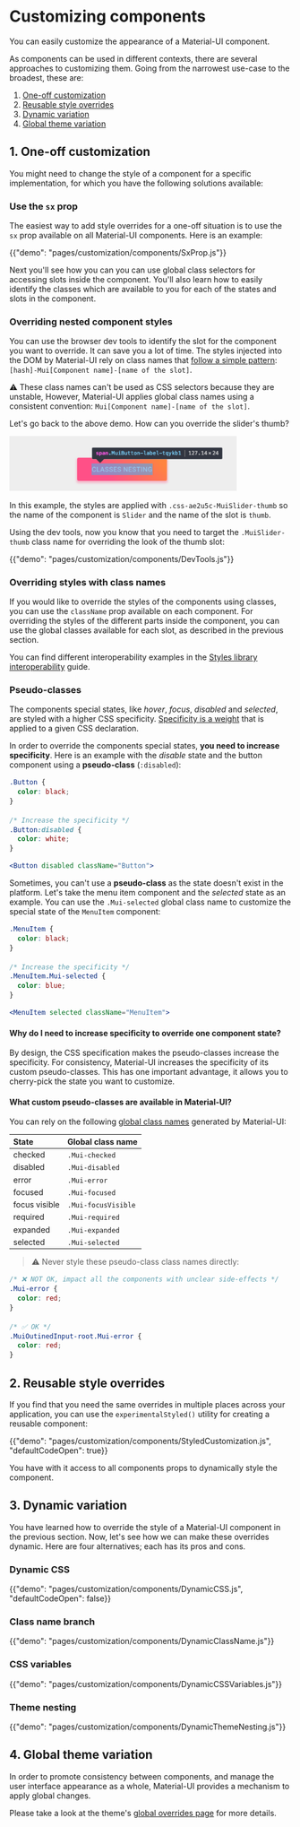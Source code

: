 # Customizing components

<p class="description">You can easily customize the appearance of a Material-UI component.</p>

As components can be used in different contexts, there are several approaches to customizing them. Going from the narrowest use-case to the broadest, these are:

1. [One-off customization](#1-one-off-customization)
1. [Reusable style overrides](#2-reusable-style-overrides)
1. [Dynamic variation](#3-dynamic-variation)
1. [Global theme variation](#4-global-theme-variation)

## 1. One-off customization

You might need to change the style of a component for a specific implementation, for which you have the following solutions available:

### Use the `sx` prop

The easiest way to add style overrides for a one-off situation is to use the `sx` prop available on all Material-UI components. Here is an example:

{{"demo": "pages/customization/components/SxProp.js"}}

Next you'll see how you can you can use global class selectors for accessing slots inside the component. You'll also learn how to easily identify the classes which are available to you for each of the states and slots in the component.

### Overriding nested component styles

You can use the browser dev tools to identify the slot for the component you want to override. It can save you a lot of time.
The styles injected into the DOM by Material-UI rely on class names that [follow a simple pattern](/styles/advanced/#class-names):
`[hash]-Mui[Component name]-[name of the slot]`.

⚠️ These class names can't be used as CSS selectors because they are unstable,
However, Material-UI applies global class names using a consistent convention: `Mui[Component name]-[name of the slot]`.

Let's go back to the above demo. How can you override the slider's thumb?

<img src="/static/images/customization/dev-tools.png" alt="dev-tools" width="406" />

In this example, the styles are applied with `.css-ae2u5c-MuiSlider-thumb` so the name of the component is `Slider` and the name of the slot is `thumb`.

Using the dev tools, now you know that you need to target the `.MuiSlider-thumb` class name for overriding the look of the thumb slot:

{{"demo": "pages/customization/components/DevTools.js"}}

### Overriding styles with class names

If you would like to override the styles of the components using classes, you can use the `className` prop available on each component. For overriding the styles of the different parts inside the component, you can use the global classes available for each slot, as described in the previous section.

You can find different interoperability examples in the [Styles library interoperability](/guides/interoperability/) guide.

### Pseudo-classes

The components special states, like _hover_, _focus_, _disabled_ and _selected_, are styled with a higher CSS specificity.
[Specificity is a weight](https://developer.mozilla.org/en-US/docs/Web/CSS/Specificity) that is applied to a given CSS declaration.

In order to override the components special states, **you need to increase specificity**.
Here is an example with the _disable_ state and the button component using a **pseudo-class** (`:disabled`):

```css
.Button {
  color: black;
}

/* Increase the specificity */
.Button:disabled {
  color: white;
}
```

```jsx
<Button disabled className="Button">
```

Sometimes, you can't use a **pseudo-class** as the state doesn't exist in the platform.
Let's take the menu item component and the _selected_ state as an example.
You can use the `.Mui-selected` global class name to customize the special state of the `MenuItem` component:

```css
.MenuItem {
  color: black;
}

/* Increase the specificity */
.MenuItem.Mui-selected {
  color: blue;
}
```

```jsx
<MenuItem selected className="MenuItem">
```

#### Why do I need to increase specificity to override one component state?

By design, the CSS specification makes the pseudo-classes increase the specificity.
For consistency, Material-UI increases the specificity of its custom pseudo-classes.
This has one important advantage, it allows you to cherry-pick the state you want to customize.

#### What custom pseudo-classes are available in Material-UI?

You can rely on the following [global class names](/styles/advanced/#with-material-ui-core) generated by Material-UI:

| State         | Global class name   |
| :------------ | :------------------ |
| checked       | `.Mui-checked`      |
| disabled      | `.Mui-disabled`     |
| error         | `.Mui-error`        |
| focused       | `.Mui-focused`      |
| focus visible | `.Mui-focusVisible` |
| required      | `.Mui-required`     |
| expanded      | `.Mui-expanded`     |
| selected      | `.Mui-selected`     |

> ⚠️ Never style these pseudo-class class names directly:

```css
/* ❌ NOT OK, impact all the components with unclear side-effects */
.Mui-error {
  color: red;
}

/* ✅ OK */
.MuiOutinedInput-root.Mui-error {
  color: red;
}
```

## 2. Reusable style overrides

If you find that you need the same overrides in multiple places across your application, you can use the `experimentalStyled()` utility for creating a reusable component:

{{"demo": "pages/customization/components/StyledCustomization.js", "defaultCodeOpen": true}}

You have with it access to all components props to dynamically style the component.

## 3. Dynamic variation

You have learned how to override the style of a Material-UI component in the previous section.
Now, let's see how we can make these overrides dynamic.
Here are four alternatives; each has its pros and cons.

### Dynamic CSS

{{"demo": "pages/customization/components/DynamicCSS.js", "defaultCodeOpen": false}}

### Class name branch

{{"demo": "pages/customization/components/DynamicClassName.js"}}

### CSS variables

{{"demo": "pages/customization/components/DynamicCSSVariables.js"}}

### Theme nesting

{{"demo": "pages/customization/components/DynamicThemeNesting.js"}}

## 4. Global theme variation

In order to promote consistency between components, and manage the user interface appearance as a whole, Material-UI provides a mechanism to apply global changes.

Please take a look at the theme's [global overrides page](/customization/globals/) for more details.
